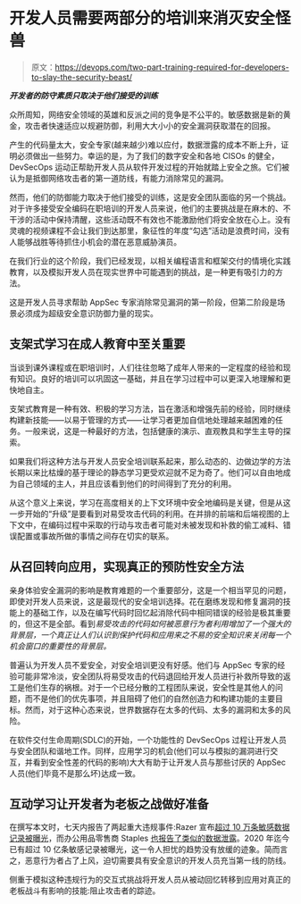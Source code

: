 # 开发人员需要两部分的培训来消灭安全怪兽

> 原文：<https://devops.com/two-part-training-required-for-developers-to-slay-the-security-beast/>

***开发者的防守素质只取决于他们接受的训练***

众所周知，网络安全领域的英雄和反派之间的竞争是不公平的。敏感数据是新的黄金，攻击者快速适应以规避防御，利用大大小小的安全漏洞获取潜在的回报。

产生的代码量太大，安全专家(越来越少)难以应付，数据泄露的成本不断上升，证明必须做出一些努力。幸运的是，为了我们的数字安全和各地 CISOs 的健全，DevSecOps 运动正帮助开发人员从软件开发过程的开始就踏上安全之旅。它们被认为是抵御网络攻击者的第一道防线，有能力消除常见的漏洞。

然而，他们的防御能力取决于他们接受的训练，这是安全团队面临的另一个挑战。对于许多接受安全编码在职培训的开发人员来说，他们的主要挑战是在麻木的、不干涉的活动中保持清醒，这些活动既不有效也不能激励他们将安全放在心上。没有灵魂的视频课程不会让我们到达那里，象征性的年度“勾选”活动是浪费时间，没有人能够战胜等待抓住小机会的潜在恶意威胁演员。

在我们行业的这个阶段，我们已经发现，以相关编程语言和框架交付的情境化实践教育，以及模拟开发人员在现实世界中可能遇到的挑战，是一种更有吸引力的方法。

这是开发人员寻求帮助 AppSec 专家消除常见漏洞的第一阶段，但第二阶段是场景必须成为超级安全意识防御力量的现实。

## 支架式学习在成人教育中至关重要

当谈到课外课程或在职培训时，人们往往忽略了成年人带来的一定程度的经验和现有知识。良好的培训可以巩固这一基础，并且在学习过程中可以更深入地理解和更快地自主。

支架式教育是一种有效、积极的学习方法，旨在激活和增强先前的经验，同时继续构建新技能——以易于管理的方式——让学习者更加自信地处理越来越困难的任务。一般来说，这是一种最好的方法，包括健康的演示、直观教具和学生主导的探索。

如果我们将这种方法与开发人员安全培训联系起来，那么动态的、边做边学的方法长期以来比枯燥的基于理论的静态学习更受欢迎就不足为奇了。他们可以自由地成为自己领域的主人，并且应该看到他们的时间得到了充分的利用。

从这个意义上来说，学习在高度相关的上下文环境中安全地编码是关键，但是从这一步开始的“升级”是要看到对易受攻击代码的利用。在并排的前端和后端视图的上下文中，在编码过程中采取的行动与攻击者可能对未被发现和补救的偷工减料、错误配置或事故所做的事情之间存在切实的联系。

## 从召回转向应用，实现真正的预防性安全方法

亲身体验安全漏洞的影响是教育难题的一个重要部分，这是一个相当罕见的问题，即使对开发人员来说，这是最现代的安全培训选择。花在磨练发现和修复漏洞的技能上的基础工作，以及在编写代码时回忆起消除代码中相同错误的经验是极其重要的，但这不是全部。看到*易受攻击的代码如何被恶意行为者利用增加了一个强大的背景层，一个真正让人们认识到保护代码和应用来之不易的安全知识来关闭每一个机会窗口的重要性的背景层。*

普遍认为开发人员不爱安全，对安全培训更没有好感。他们与 AppSec 专家的经验可能非常冷淡，安全团队将易受攻击的代码退回给开发人员进行补救所导致的返工是他们生存的祸根。对于一个已经分散的工程团队来说，安全性是其他人的问题，而不是他们的优先事项，并且阻碍了他们的自然创造力和构建功能的主要目标。然而，对于这种心态来说，世界数据存在太多的代码、太多的漏洞和太多的风险。

在软件交付生命周期(SDLC)的开始，一个功能性的 DevSecOps 过程让开发人员与安全团队和谐地工作。同样，应用学习的机会(他们可以与模拟的漏洞进行交互，并看到安全性差的代码的影响)大大有助于让开发人员与那些讨厌的 AppSec 人员(他们毕竟不是那么坏)达成一致。

## 互动学习让开发者为老板之战做好准备

在撰写本文时，七天内报告了两起重大违规事件:Razer 宣布[超过 10 万条敏感数据记录被曝光](https://www.cnet.com/news/razer-leak-exposed-thousands-of-customers-private-data-report-says/)，而办公用品零售商 Staples [也报告了类似的数据泄露](https://www.bleepingcomputer.com/news/security/staples-discloses-data-breach-exposing-customer-info/)。2020 年迄今已有超过 10 亿条敏感记录被曝光，这一令人担忧的趋势没有放缓的迹象。简而言之，恶意行为者占了上风，迫切需要具有安全意识的开发人员充当第一线的防线。

侧重于模拟这种违规行为的交互式挑战将开发人员从被动回忆转移到应用对真正的老板战斗有影响的技能:阻止攻击者的踪迹。